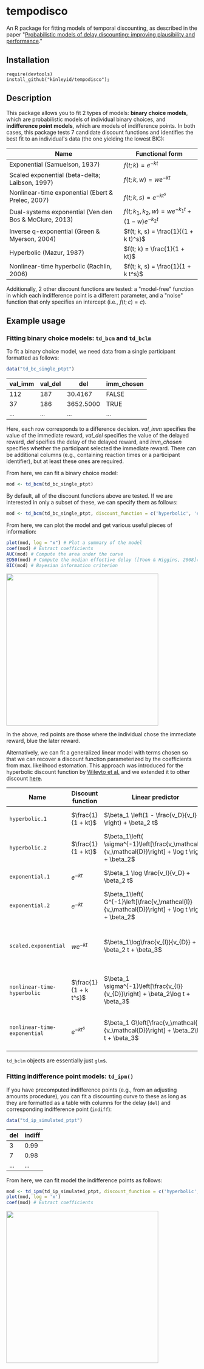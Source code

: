# tempodisco
An R package for fitting models of temporal discounting, as described in the paper "[Probabilistic models of delay discounting: improving plausibility and performance](https://doi.org/10.31234/osf.io/y2fdh)."

## Installation
```
require(devtools)
install_github("kinleyid/tempodisco");
```

## Description
This package allows you to fit 2 types of models: **binary choice models**, which are probabilistic models of individual binary choices, and **indifference point models**, which are models of indifference points. In both cases, this package tests 7 candidate discount functions and identifies the best fit to an individual's data (the one yielding the lowest BIC):

| Name | Functional form |
|------|-----------------|
| Exponential (Samuelson, 1937) |	$f(t; k) = e^{-k t}$ |
| Scaled exponential (beta-delta; Laibson, 1997) | $f(t; k, w) = w e^{-k t}$ |
| Nonlinear-time exponential (Ebert & Prelec, 2007) | $f(t; k, s) = e^{-k t^s}$ |
| Dual-systems exponential (Ven den Bos & McClure, 2013) | $f(t; k_1, k_2, w) = w e^{-k_1 t} + (1 - w) e^{-k_2 t}$ |
| Inverse q-exponential (Green & Myerson, 2004) | $f(t; k, s) = \frac{1}{(1 + k t)^s}$ |
| Hyperbolic (Mazur, 1987) | $f(t; k) = \frac{1}{1 + kt}$ |
| Nonlinear-time hyperbolic (Rachlin, 2006) | $f(t; k, s) = \frac{1}{1 + k t^s}$ |

Additionally, 2 other discount functions are tested: a "model-free" function in which each indifference point is a different parameter, and a "noise" function that only specifies an intercept (i.e., $f(t; c) = c$).

## Example usage

### Fitting binary choice models: `td_bcm` and `td_bclm`

To fit a binary choice model, we need data from a single participant formatted as follows:

```R
data("td_bc_single_ptpt")
```

| val_imm | val_del | del | imm_chosen |
|--|--|--|--|
|112 |    187 |   30.4167 |      FALSE |
|37 |     186 | 3652.5000  |      TRUE |
| ... | ... | ... | ... |

Here, each row corresponds to a difference decision. *val_imm* specifies the value of the immediate reward, *val_del* specifies the value of the delayed reward, *del* speifies the delay of the delayed reward, and *imm_chosen* specifies whether the participant selected the immediate reward. There can be additional columns (e.g., containing reaction times or a participant identifier), but at least these ones are required.

From here, we can fit a binary choice model:

```R
mod <- td_bcm(td_bc_single_ptpt)
```

By default, all of the discount functions above are tested. If we are interested in only a subset of these, we can specify them as follows:

```R
mod <- td_bcm(td_bc_single_ptpt, discount_function = c('hyperbolic', 'exponential'))
```

From here, we can plot the model and get various useful pieces of information:

```R
plot(mod, log = "x") # Plot a summary of the model
coef(mod) # Extract coefficients
AUC(mod) # Compute the area under the curve
ED50(mod) # Compute the median effective delay ([Yoon & Higgins, 2008](https://doi.org/10.1016/j.drugalcdep.2007.12.011))
BIC(mod) # Bayesian information criterion
```

<img src="https://github.com/user-attachments/assets/bf997df2-b110-42c8-aaa2-7f8973bd9d18" width="400">

In the above, red points are those where the individual chose the immediate reward, blue the later reward.

Alternatively, we can fit a generalized linear model with terms chosen so that we can recover a discount function parameterized by the coefficients from max. likelihood estomation. This approach was introduced for the hyperbolic discount function by [Wileyto et al.](https://doi.org/10.3758/BF03195548) and we extended it to other discount [here](https://doi.org/10.31234/osf.io/y2fdh).

| Name | Discount function | Linear predictor | Parameters |
|--|--|--|--|
| `hyperbolic.1` | $\frac{1}{1 + kt}$ | $\beta_1 \left(1 - \frac{v_D}{v_I} \right) + \beta_2 t$ | $k = \frac{\beta_2}{\beta_1}$ | 
| `hyperbolic.2` | $\frac{1}{1 + kt}$ | $\beta_1\left( \sigma^{-1}\left[\frac{v_\mathcal{I}}{v_\mathcal{D}}\right] + \log t \right) + \beta_2$ | $k = e^\frac{\beta_2}{\beta_1}$ |
| `exponential.1` | $e^{-kt}$ | $\beta_1 \log \frac{v_I}{v_D} + \beta_2 t$ | $k = \frac{\beta_2}{\beta_1}$ |
| `exponential.2` | $e^{-kt}$ | $\beta_1\left( G^{-1}\left[\frac{v_\mathcal{I}}{v_\mathcal{D}}\right] + \log t \right) + \beta_2$ | $k = e^\frac{\beta_2}{\beta_1}$ |
| `scaled.exponential` | $w e^{-kt}$ | $\beta_1\log\frac{v_{I}}{v_{D}} + \beta_2 t + \beta_3$ | $k = \frac{\beta_2}{\beta_1}$, $w = e^{-\frac{\beta_3}{\beta_1}}$ |
| `nonlinear-time-hyperbolic` | $\frac{1}{1 + k t^s}$ | $\beta_1 \sigma^{-1}\left[\frac{v_{I}}{v_{D}}\right] + \beta_2\log t + \beta_3$ | $k = e^\frac{\beta_3}{\beta_1}$, $s = \frac{\beta_2}{\beta_1}$ |
| `nonlinear-time-exponential` | $e^{-kt^s}$ | $\beta_1 G\left[\frac{v_\mathcal{I}}{v_\mathcal{D}}\right] + \beta_2\log t + \beta_3$ | $k = e^\frac{\beta_3}{\beta_1}$, $s = \frac{\beta_2}{\beta_1}$ |

`td_bclm` objects are essentially just `glm`s.

### Fitting indifference point models: `td_ipm()`

If you have precomputed indifference points (e.g., from an adjusting amounts procedure), you can fit a discounting curve to these as long as they are formatted as a table with columns for the delay (`del`) and corresponding indifference point (`indiff`):

```R
data("td_ip_simulated_ptpt")
```

| del | indiff |
| -- | -- |
| 3 | 0.99 |
| 7 | 0.98 |
| ... | ... |

From here, we can fit model the indifference points as follows:

```R
mod <- td_ipm(td_ip_simulated_ptpt, discount_function = c('hyperbolic', 'exponential'))
plot(mod, log = 'x')
coef(mod) # Extract coefficients
```

<img src="https://github.com/user-attachments/assets/20b81461-48fa-40a5-990c-89808e3b8e6d" width="400">



